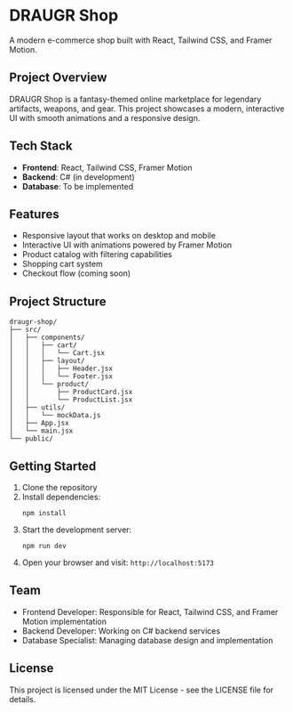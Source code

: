 # DRAUGR Shop

A modern e-commerce shop built with React, Tailwind CSS, and Framer Motion.

## Project Overview

DRAUGR Shop is a fantasy-themed online marketplace for legendary artifacts, weapons, and gear. This project showcases a modern, interactive UI with smooth animations and a responsive design.

## Tech Stack

- **Frontend**: React, Tailwind CSS, Framer Motion
- **Backend**: C# (in development)
- **Database**: To be implemented

## Features

- Responsive layout that works on desktop and mobile
- Interactive UI with animations powered by Framer Motion
- Product catalog with filtering capabilities
- Shopping cart system
- Checkout flow (coming soon)

## Project Structure

```
draugr-shop/
├── src/
│   ├── components/
│   │   ├── cart/
│   │   │   └── Cart.jsx
│   │   ├── layout/
│   │   │   ├── Header.jsx
│   │   │   └── Footer.jsx
│   │   └── product/
│   │       ├── ProductCard.jsx
│   │       └── ProductList.jsx
│   ├── utils/
│   │   └── mockData.js
│   ├── App.jsx
│   └── main.jsx
└── public/
```

## Getting Started

1. Clone the repository
2. Install dependencies:
   ```
   npm install
   ```
3. Start the development server:
   ```
   npm run dev
   ```
4. Open your browser and visit: `http://localhost:5173`

## Team

- Frontend Developer: Responsible for React, Tailwind CSS, and Framer Motion implementation
- Backend Developer: Working on C# backend services
- Database Specialist: Managing database design and implementation

## License

This project is licensed under the MIT License - see the LICENSE file for details.
